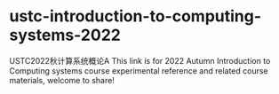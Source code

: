 # ustc-introduction-to-computing-systems-2022
USTC2022秋计算系统概论A
This link is for 2022 Autumn Introduction to Computing systems course experimental reference and related course materials, welcome to share!
